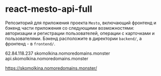 # react-mesto-api-full
Репозиторий для приложения проекта `Mesto`, включающий фронтенд и бэкенд части приложения со следующими возможностями: авторизации и регистрации пользователей, операции с карточками и пользователями. Бэкенд расположите в директории `backend/`, а фронтенд - в `frontend/`. 

62.84.118.237
skomolkina.nomoredomains.monster
api.skomolkina.nomoredomains.monster

https://skomolkina.nomoredomains.monster/
